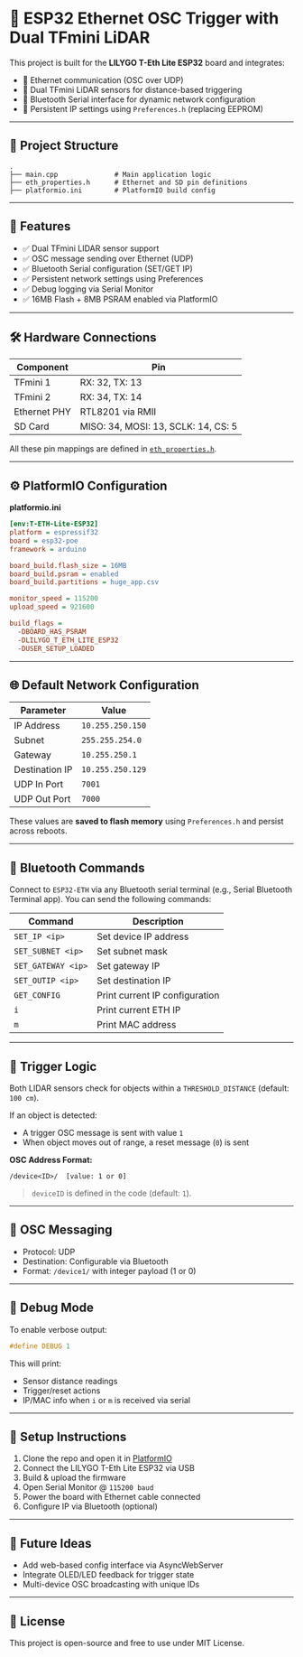 # 🚀 ESP32 Ethernet OSC Trigger with Dual TFmini LiDAR

This project is built for the **LILYGO T-Eth Lite ESP32** board and integrates:

- 📡 Ethernet communication (OSC over UDP)
- 🔦 Dual TFmini LiDAR sensors for distance-based triggering
- 🔧 Bluetooth Serial interface for dynamic network configuration
- 💾 Persistent IP settings using `Preferences.h` (replacing EEPROM)

---

## 📁 Project Structure

```
.
├── main.cpp              # Main application logic
├── eth_properties.h      # Ethernet and SD pin definitions
├── platformio.ini        # PlatformIO build config
```

---

## 🧠 Features

- ✅ Dual TFmini LIDAR sensor support
- ✅ OSC message sending over Ethernet (UDP)
- ✅ Bluetooth Serial configuration (SET/GET IP)
- ✅ Persistent network settings using Preferences
- ✅ Debug logging via Serial Monitor
- ✅ 16MB Flash + 8MB PSRAM enabled via PlatformIO

---

## 🛠️ Hardware Connections

| Component     | Pin                          |
|---------------|------------------------------|
| TFmini 1      | RX: 32, TX: 13               |
| TFmini 2      | RX: 34, TX: 14               |
| Ethernet PHY  | RTL8201 via RMII             |
| SD Card       | MISO: 34, MOSI: 13, SCLK: 14, CS: 5 |

All these pin mappings are defined in [`eth_properties.h`](eth_properties.h).

---

## ⚙️ PlatformIO Configuration

**platformio.ini**
```ini
[env:T-ETH-Lite-ESP32]
platform = espressif32
board = esp32-poe
framework = arduino

board_build.flash_size = 16MB
board_build.psram = enabled
board_build.partitions = huge_app.csv

monitor_speed = 115200
upload_speed = 921600

build_flags = 
  -DBOARD_HAS_PSRAM
  -DLILYGO_T_ETH_LITE_ESP32
  -DUSER_SETUP_LOADED
```

---

## 🌐 Default Network Configuration

| Parameter      | Value               |
|----------------|---------------------|
| IP Address     | `10.255.250.150`    |
| Subnet         | `255.255.254.0`     |
| Gateway        | `10.255.250.1`      |
| Destination IP | `10.255.250.129`    |
| UDP In Port    | `7001`              |
| UDP Out Port   | `7000`              |

These values are **saved to flash memory** using `Preferences.h` and persist across reboots.

---

## 🔧 Bluetooth Commands

Connect to `ESP32-ETH` via any Bluetooth serial terminal (e.g., Serial Bluetooth Terminal app). You can send the following commands:

| Command            | Description                    |
|--------------------|--------------------------------|
| `SET_IP <ip>`      | Set device IP address          |
| `SET_SUBNET <ip>`  | Set subnet mask                |
| `SET_GATEWAY <ip>` | Set gateway IP                 |
| `SET_OUTIP <ip>`   | Set destination IP             |
| `GET_CONFIG`       | Print current IP configuration |
| `i`                | Print current ETH IP           |
| `m`                | Print MAC address              |

---

## 📏 Trigger Logic

Both LIDAR sensors check for objects within a `THRESHOLD_DISTANCE` (default: `100 cm`).

If an object is detected:
- A trigger OSC message is sent with value `1`
- When object moves out of range, a reset message (`0`) is sent

**OSC Address Format:**
```
/device<ID>/  [value: 1 or 0]
```

> `deviceID` is defined in the code (default: `1`).

---

## 📡 OSC Messaging

- Protocol: UDP
- Destination: Configurable via Bluetooth
- Format: `/device1/` with integer payload (1 or 0)

---

## 🧪 Debug Mode

To enable verbose output:
```cpp
#define DEBUG 1
```

This will print:
- Sensor distance readings
- Trigger/reset actions
- IP/MAC info when `i` or `m` is received via serial

---

## 🧵 Setup Instructions

1. Clone the repo and open it in [PlatformIO](https://platformio.org/)
2. Connect the LILYGO T-Eth Lite ESP32 via USB
3. Build & upload the firmware
4. Open Serial Monitor @ `115200 baud`
5. Power the board with Ethernet cable connected
6. Configure IP via Bluetooth (optional)

---

## 🧠 Future Ideas

- Add web-based config interface via AsyncWebServer
- Integrate OLED/LED feedback for trigger state
- Multi-device OSC broadcasting with unique IDs

---

## 📜 License

This project is open-source and free to use under MIT License.
